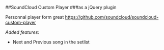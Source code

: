 ##SoundCloud Custom Player 
###as a jQuery plugin

Personnal player form great https://github.com/soundcloud/soundcloud-custom-player

_Added features:_

- Next and Previous song in the setlist
